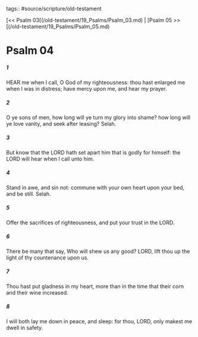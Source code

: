 tags:: #source/scripture/old-testament

[<< Psalm 03[(/old-testament/19_Psalms/Psalm_03.md) | [Psalm 05 >>[(/old-testament/19_Psalms/Psalm_05.md)

# Psalm 04

##### 1

HEAR me when I call, O God of my righteousness: thou hast enlarged me when I was in distress; have mercy upon me, and hear my prayer.

##### 2

O ye sons of men, how long will ye turn my glory into shame? how long will ye love vanity, and seek after leasing? Selah.

##### 3

But know that the LORD hath set apart him that is godly for himself: the LORD will hear when I call unto him.

##### 4

Stand in awe, and sin not: commune with your own heart upon your bed, and be still. Selah.

##### 5

Offer the sacrifices of righteousness, and put your trust in the LORD.

##### 6

There be many that say, Who will shew us any good? LORD, lift thou up the light of thy countenance upon us.

##### 7

Thou hast put gladness in my heart, more than in the time that their corn and their wine increased.

##### 8

I will both lay me down in peace, and sleep: for thou, LORD, only makest me dwell in safety.
